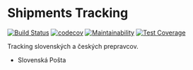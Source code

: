 # Shipments Tracking

[![Build Status](https://travis-ci.com/martinusdev/shipments-tracking.svg?branch=master)](https://travis-ci.com/martinusdev/shipments-tracking) [![codecov](https://codecov.io/gh/martinusdev/shipments-tracking/branch/master/graph/badge.svg)](https://codecov.io/gh/martinusdev/shipments-tracking) [![Maintainability](https://api.codeclimate.com/v1/badges/78658a3b4aa6d98ce263/maintainability)](https://codeclimate.com/github/slovensko-digital/navody.digital/maintainability) [![Test Coverage](https://api.codeclimate.com/v1/badges/78658a3b4aa6d98ce263/test_coverage)](https://codeclimate.com/github/slovensko-digital/navody.digital/test_coverage)

Tracking slovenských a českých prepravcov.

* Slovenská Pošta
